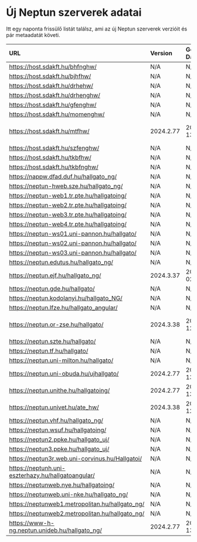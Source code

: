 # Új Neptun szerverek adatai

Itt egy naponta frissülő listát találsz, ami az új Neptun szerverek verzióit és pár metaadatát követi.

| URL                                                | Version   | Generation Date     | Organization Name                   | Captcha Required |
|:-------------------------------------------------|:--------|:------------------|:----------------------------------|:---------------|
| https://host.sdakft.hu/bhfnghw/                    | N/A       | N/A                 | N/A                                 | N/A              |
| https://host.sdakft.hu/bjhfhw/                     | N/A       | N/A                 | N/A                                 | N/A              |
| https://host.sdakft.hu/drhehw/                     | N/A       | N/A                 | N/A                                 | N/A              |
| https://host.sdakft.hu/drhenghw/                   | N/A       | N/A                 | N/A                                 | N/A              |
| https://host.sdakft.hu/gfenghw/                    | N/A       | N/A                 | N/A                                 | N/A              |
| https://host.sdakft.hu/momenghw/                   | N/A       | N/A                 | N/A                                 | N/A              |
| https://host.sdakft.hu/mtfhw/                      | 2024.2.77 | 2025-06-13T08:38:32 | Magyar Táncművészeti Egyetem        | 3                |
| https://host.sdakft.hu/szfenghw/                   | N/A       | N/A                 | N/A                                 | N/A              |
| https://host.sdakft.hu/tkbfhw/                     | N/A       | N/A                 | N/A                                 | N/A              |
| https://host.sdakft.hu/tkbfnghw/                   | N/A       | N/A                 | N/A                                 | N/A              |
| https://nappw.dfad.duf.hu/hallgato_ng/             | N/A       | N/A                 | N/A                                 | N/A              |
| https://neptun-hweb.sze.hu/hallgato_ng/            | N/A       | N/A                 | N/A                                 | N/A              |
| https://neptun-web1.tr.pte.hu/hallgatoing/         | N/A       | N/A                 | N/A                                 | N/A              |
| https://neptun-web2.tr.pte.hu/hallgatoing/         | N/A       | N/A                 | N/A                                 | N/A              |
| https://neptun-web3.tr.pte.hu/hallgatoing/         | N/A       | N/A                 | N/A                                 | N/A              |
| https://neptun-web4.tr.pte.hu/hallgatoing/         | N/A       | N/A                 | N/A                                 | N/A              |
| https://neptun-ws01.uni-pannon.hu/hallgato/        | N/A       | N/A                 | N/A                                 | N/A              |
| https://neptun-ws02.uni-pannon.hu/hallgato/        | N/A       | N/A                 | N/A                                 | N/A              |
| https://neptun-ws03.uni-pannon.hu/hallgato/        | N/A       | N/A                 | N/A                                 | N/A              |
| https://neptun.edutus.hu/hallgato_ng/              | N/A       | N/A                 | N/A                                 | N/A              |
| https://neptun.ejf.hu/hallgato_ng/                 | 2024.3.37 | 2025-06-02T11:55:04 | Eötvös József Főiskola              | 3                |
| https://neptun.gde.hu/hallgato/                    | N/A       | N/A                 | N/A                                 | N/A              |
| https://neptun.kodolanyi.hu/hallgato_NG/           | N/A       | N/A                 | N/A                                 | N/A              |
| https://neptun.lfze.hu/hallgato_angular/           | N/A       | N/A                 | N/A                                 | N/A              |
| https://neptun.or-zse.hu/hallgato/                 | 2024.3.38 | 2025-06-12T15:23:08 | Országos Rabbiképző - Zsidó Egyetem | 3                |
| https://neptun.szte.hu/hallgato/                   | N/A       | N/A                 | N/A                                 | N/A              |
| https://neptun.tf.hu/hallgato/                     | N/A       | N/A                 | N/A                                 | N/A              |
| https://neptun.uni-milton.hu/hallgato/             | N/A       | N/A                 | N/A                                 | N/A              |
| https://neptun.uni-obuda.hu/ujhallgato/            | 2024.2.77 | 2025-06-13T08:38:32 | Óbudai Egyetem                      | 3                |
| https://neptun.unithe.hu/hallgatoing/              | 2024.2.77 | 2025-06-13T08:38:32 | Tokaj-Hegyalja Egyetem              | 1                |
| https://neptun.univet.hu/ate_hw/                   | 2024.3.38 | 2025-06-12T15:23:08 | Állatorvostudományi Egyetem         | 3                |
| https://neptun.vhf.hu/hallgato_ng/                 | N/A       | N/A                 | N/A                                 | N/A              |
| https://neptun.wsuf.hu/hallgatoing/                | N/A       | N/A                 | N/A                                 | N/A              |
| https://neptun2.ppke.hu/hallgato_uj/               | N/A       | N/A                 | N/A                                 | N/A              |
| https://neptun3.ppke.hu/hallgato_uj/               | N/A       | N/A                 | N/A                                 | N/A              |
| https://neptun3r.web.uni-corvinus.hu/Hallgatoi/    | N/A       | N/A                 | N/A                                 | N/A              |
| https://neptunh.uni-eszterhazy.hu/hallgatoangular/ | N/A       | N/A                 | N/A                                 | N/A              |
| https://neptunweb.nye.hu/hallgatoing/              | N/A       | N/A                 | N/A                                 | N/A              |
| https://neptunweb.uni-nke.hu/hallgato_ng/          | N/A       | N/A                 | N/A                                 | N/A              |
| https://neptunweb1.metropolitan.hu/hallgato_ng/    | N/A       | N/A                 | N/A                                 | N/A              |
| https://neptunweb2.metropolitan.hu/hallgato_ng/    | N/A       | N/A                 | N/A                                 | N/A              |
| https://www-h-ng.neptun.unideb.hu/hallgato_ng/     | 2024.2.77 | 2025-06-13T08:38:32 | Debreceni Egyetem                   | 3                |
